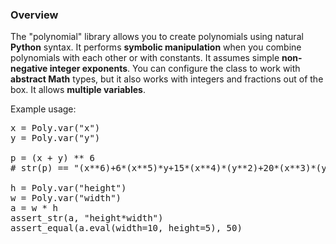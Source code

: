 ### Overview ###

The "polynomial" library allows you to create polynomials using
natural **Python** syntax. It performs **symbolic manipulation** when
you combine polynomials with each other or with constants. It assumes
simple **non-negative integer exponents**.  You can configure the
class to work with **abstract Math** types, but it also works with
integers and fractions out of the box. It allows **multiple variables**.

Example usage:

<pre>
x = Poly.var("x")
y = Poly.var("y")

p = (x + y) ** 6
# str(p) == "(x**6)+6*(x**5)*y+15*(x**4)*(y**2)+20*(x**3)*(y**3)+15*(x**2)*(y**4)+6*x*(y**5)+(y**6)"

h = Poly.var("height")
w = Poly.var("width")
a = w * h
assert_str(a, "height*width")
assert_equal(a.eval(width=10, height=5), 50)

</pre>
